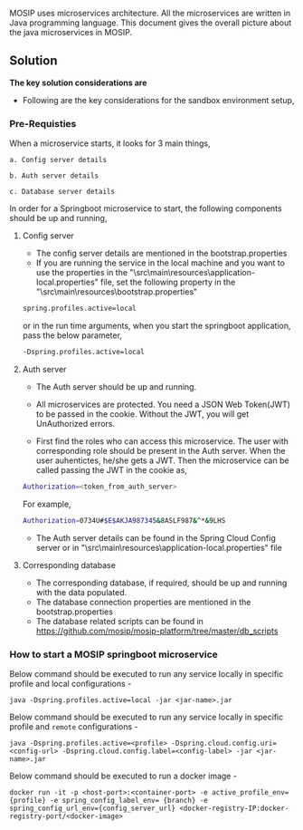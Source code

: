 MOSIP uses microservices architecture. All the microservices are written in Java programming language. This document gives the overall picture about the java microservices in MOSIP. 

## Solution


**The key solution considerations are**

- Following are the key considerations for the sandbox environment setup,

### Pre-Requisties

When a microservice starts, it looks for 3 main things, 

	a. Config server details
	
	b. Auth server details
	
	c. Database server details

		
In order for a Springboot microservice to start, the following components should be up and running, 

1. Config server
	- The config server details are mentioned in the bootstrap.properties
	- If you are running the service in the local machine and you want to use the properties in the "\src\main\resources\application-local.properties" file, set the following property in the "\src\main\resources\bootstrap.properties"
	
	```sh
	spring.profiles.active=local
	```
	or in the run time arguments, when you start the springboot application, pass the below parameter, 
	
	```sh
	-Dspring.profiles.active=local
	```

2. Auth server
	- The Auth server should be up and running. 
	- All microservices are protected. You need a JSON Web Token(JWT) to be passed in the cookie. Without the JWT, you will get UnAuthorized errors. 
	
	- First find the roles who can access this microservice. The user with corresponding role should be present in the Auth server. When the user auhentictes, he/she gets a JWT. Then the microservice can be called passing the JWT in the cookie as, 
	
	```sh
	Authorization=<token_from_auth_server>
	```
	
	For example, 
	
	```sh 
	Authorization=0734U#$E$AKJA987345&8ASLF987&^*&9LHS
	```
	
	- The Auth server details can be found in the Spring Cloud Config server or in "\src\main\resources\application-local.properties" file
	
3. Corresponding database
	- The corresponding database, if required, should be up and running with the data populated. 
	- The database connection properties are mentioned in the bootstrap.properties
	- The database related scripts can be found in https://github.com/mosip/mosip-platform/tree/master/db_scripts
	
### How to start a MOSIP springboot microservice

Below command should be executed to run any service locally in specific profile and local configurations - 

`java -Dspring.profiles.active=local -jar <jar-name>.jar`

Below command should be executed to run any service locally in specific profile and `remote` configurations - 

`java -Dspring.profiles.active=<profile> -Dspring.cloud.config.uri=<config-url> -Dspring.cloud.config.label=<config-label> -jar <jar-name>.jar`

Below command should be executed to run a docker image - 

`docker run -it -p <host-port>:<container-port> -e active_profile_env={profile} -e spring_config_label_env= {branch} -e spring_config_url_env={config_server_url} <docker-registry-IP:docker-registry-port/<docker-image>`
